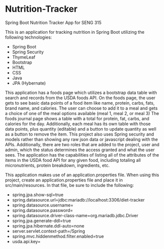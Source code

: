 # Nutrition-Tracker
Spring Boot Nutrition Tracker App for SENG 315

This is an application for tracking nutrition in Spring Boot utilizing the following technologies:
* Spring Boot
* Spring Security
* ThymeLeaf
* Bootstrap
* HTML
* CSS
* Java
* JPA (Hybernate)

This application has a foods page which utilizes a bootstrap data table with search and records from the USDA foods API. 
On the foods page, the user gets to see basic data points of a food item like name, protein, carbs, fats, brand name, and calories. The user can choose to add it to a meal and gets a choice of one of the meal options available (meal 1, meal 2, or meal 3)
The foods journal page shows a table with a total for protein, fat, carbs, and calories for the day. Additionally, each meal has its own table with those data points, plus quantity (editable) and a button to update quantity as well as a button to remove the item.
This project also uses Spring security and models rather than showing any raw json data or javascript dealing with the APIs.  Additionally, there are two roles that are added to the project, user and admin, which the status determines the access granted and what the user sees.
The application has the capabilities of listing all of the attributes of the items in the USDA food API for any given food, including totaling all micronutrients, protein breakdown, ingredients, etc. 

This application makes use of an application.properties file.  When using this project, create an application.properties file and place it in src/main/resources.
In that file, be sure to include the following:
* spring.jpa.show-sql=true
* spring.datasource.url=jdbc:mariadb://localhost:3306/diet-tracker
* spring.datasource.username=
* spring.datasource.password=
* spring.datasource.driver-class-name=org.mariadb.jdbc.Driver
* spring.jpa.generate-ddl=true
* spring.jpa.hibernate.ddl-auto=none
* server.servlet.context-path=/Spring
* spring.mvc.hiddenmethod.filter.enabled=true
* usda.api.key=
